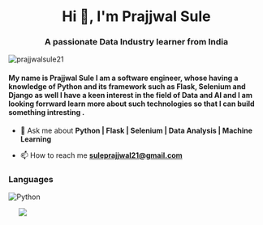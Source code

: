 <h1 align="center">Hi 👋, I'm Prajjwal Sule</h1>
<h3 align="center">A passionate Data Industry learner from India</h3>

<p align="left"> <img src="https://komarev.com/ghpvc/?username=prajjwalsule21&label=Profile%20views&color=0e75b6&style=flat" alt="prajjwalsule21" /> </p>

#### My name is Prajjwal Sule I am a software engineer, whose having a knowledge of Python and its framework such as Flask, Selenium and Django as well I have a keen interest in the field of Data and AI and I am looking forrward learn more about such technologies so that I can build something intresting .

- 💬 Ask me about **Python | Flask | Selenium | Data Analysis | Machine Learning**

- 📫 How to reach me **suleprajjwal21@gmail.com**

### Languages

![Python](https://img.shields.io/badge/-Python-000?&logo=Python)


<a style="padding:20px"> <img src="https://github-readme-stats.vercel.app/api/top-langs/?username=prajjwalsule21&hide=SCSS,less,php&bg_color=DEG&langs_count=3"></a>
